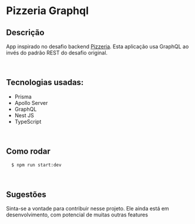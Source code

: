 # Pizzeria Graphql

## Descrição

App inspirado no desafio backend [Pizzeria](https://github.com/AmbulnzLLC/fullstack-challenge/tree/master/backend).
Esta aplicação usa GraphQL ao invés do padrão REST do desafio original.

<br>

## Tecnologias usadas:

- Prisma
- Apollo Server
- GraphQL
- Nest JS
- TypeScript

<br>

## Como rodar

```bash
  $ npm run start:dev
```

<br>

## Sugestões

Sinta-se a vontade para contribuir nesse projeto. Ele ainda está em desenvolvimento, com potencial de muitas
outras features
